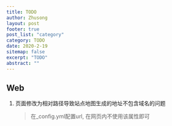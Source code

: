 ```yaml
---
title: TODO
author: Zhusong
layout: post
footer: true
post_list: "category"
category: TODO
date: 2020-2-19
sitemap: false
excerpt: "TODO"
abstract: ""
---
```


## Web
1. 页面修改为相对路径导致站点地图生成的地址不包含域名的问题  
	
	> 在_config.yml配置url, 在网页内不使用该属性即可